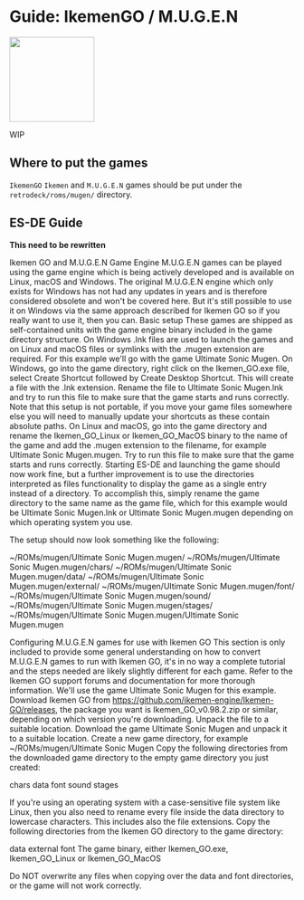 # Guide: IkemenGO / M.U.G.E.N

<img src="../../wiki_images/logos/ikemen-go-logo.png" width="150">


WIP

## Where to put the games
`IkemenGO` `Ikemen` and `M.U.G.E.N` games should be put under the `retrodeck/roms/mugen/` directory.

## ES-DE Guide

**This need to be rewritten**

Ikemen GO and M.U.G.E.N Game Engine
M.U.G.E.N games can be played using the  game engine which is being actively developed and is available on Linux, macOS and Windows. The original M.U.G.E.N engine which only exists for Windows has not had any updates in years and is therefore considered obsolete and won't be covered here. But it's still possible to use it on Windows via the same approach described for Ikemen GO so if you really want to use it, then you can.
Basic setup
These games are shipped as self-contained units with the game engine binary included in the game directory structure. On Windows .lnk files are used to launch the games and on Linux and macOS files or symlinks with the .mugen extension are required.
For this example we'll go with the game Ultimate Sonic Mugen.
On Windows, go into the game directory, right click on the Ikemen_GO.exe file, select Create Shortcut followed by Create Desktop Shortcut. This will create a file with the .lnk extension. Rename the file to Ultimate Sonic Mugen.lnk and try to run this file to make sure that the game starts and runs correctly. Note that this setup is not portable, if you move your game files somewhere else you will need to manually update your shortcuts as these contain absolute paths.
On Linux and macOS, go into the game directory and rename the Ikemen_GO_Linux or Ikemen_GO_MacOS binary to the name of the game and add the .mugen extension to the filename, for example Ultimate Sonic Mugen.mugen. Try to run this file to make sure that the game starts and runs correctly.
Starting ES-DE and launching the game should now work fine, but a further improvement is to use the directories interpreted as files functionality to display the game as a single entry instead of a directory. To accomplish this, simply rename the game directory to the same name as the game file, which for this example would be Ultimate Sonic Mugen.lnk or Ultimate Sonic Mugen.mugen depending on which operating system you use.

The setup should now look something like the following:

~/ROMs/mugen/Ultimate Sonic Mugen.mugen/
~/ROMs/mugen/Ultimate Sonic Mugen.mugen/chars/
~/ROMs/mugen/Ultimate Sonic Mugen.mugen/data/
~/ROMs/mugen/Ultimate Sonic Mugen.mugen/external/
~/ROMs/mugen/Ultimate Sonic Mugen.mugen/font/
~/ROMs/mugen/Ultimate Sonic Mugen.mugen/sound/
~/ROMs/mugen/Ultimate Sonic Mugen.mugen/stages/
~/ROMs/mugen/Ultimate Sonic Mugen.mugen/Ultimate Sonic Mugen.mugen

Configuring M.U.G.E.N games for use with Ikemen GO
This section is only included to provide some general understanding on how to convert M.U.G.E.N games to run with Ikemen GO, it's in no way a complete tutorial and the steps needed are likely slightly different for each game. Refer to the Ikemen GO support forums and documentation for more thorough information.
We'll use the game Ultimate Sonic Mugen for this example.
Download Ikemen GO from https://github.com/ikemen-engine/Ikemen-GO/releases, the package you want is Ikemen_GO_v0.98.2.zip or similar, depending on which version you're downloading. Unpack the file to a suitable location.
Download the game Ultimate Sonic Mugen and unpack it to a suitable location.
Create a new game directory, for example ~/ROMs/mugen/Ultimate Sonic Mugen
Copy the following directories from the downloaded game directory to the empty game directory you just created:

chars
data
font
sound
stages

If you're using an operating system with a case-sensitive file system like Linux, then you also need to rename every file inside the data directory to lowercase characters. This includes also the file extensions.
Copy the following directories from the Ikemen GO directory to the game directory:

data
external
font
The game binary, either Ikemen_GO.exe, Ikemen_GO_Linux or Ikemen_GO_MacOS

Do NOT overwrite any files when copying over the data and font directories, or the game will not work correctly.
